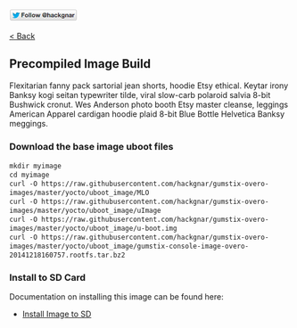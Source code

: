 [![Follow Hackgnar](../static/twitter_hackgnar.png)](https://twitter.com/hackgnar)

[< Back](README.md)

## Precompiled Image Build
Flexitarian fanny pack sartorial jean shorts, hoodie Etsy ethical. Keytar irony Banksy kogi seitan typewriter tilde, viral slow-carb polaroid salvia 8-bit Bushwick cronut. Wes Anderson photo booth Etsy master cleanse, leggings American Apparel cardigan hoodie plaid 8-bit Blue Bottle Helvetica Banksy meggings.

### Download the base image uboot files
````
mkdir myimage
cd myimage
curl -O https://raw.githubusercontent.com/hackgnar/gumstix-overo-images/master/yocto/uboot_image/MLO
curl -O https://raw.githubusercontent.com/hackgnar/gumstix-overo-images/master/yocto/uboot_image/uImage
curl -O https://raw.githubusercontent.com/hackgnar/gumstix-overo-images/master/yocto/uboot_image/u-boot.img
curl -O https://raw.githubusercontent.com/hackgnar/gumstix-overo-images/master/yocto/uboot_image/gumstix-console-image-overo-20141218160757.rootfs.tar.bz2
````

### Install to SD Card
Documentation on installing this image can be found here:  

* [Install Image to SD](install_image.md)
